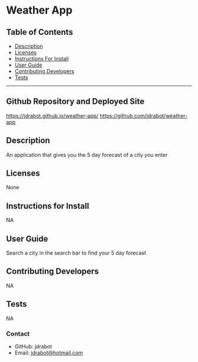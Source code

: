 # Weather App

## Table of Contents

- [Description](#installation)
- [Licenses](#licenses)
- [Instructions For Install](#instructionsForInstall)
- [User Guide](#userGuide)
- [Contributing Developers](#contributingDevelopers)
- [Tests](#tests)

---

## Github Repository and Deployed Site

https://jdrabot.github.io/weather-app/
https://github.com/jdrabot/weather-app

## Description

An application that gives you the 5 day forecast of a city you enter

## Licenses

None

## Instructions for Install

NA

## User Guide

Search a city in the search bar to find your 5 day forecast

## Contributing Developers

NA

## Tests

NA

### Contact

- GitHub: jdrabot
- Email: jdrabot@hotmail.com
